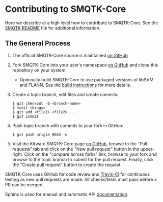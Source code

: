 # Contributing to SMQTK-Core

Here we describe at a high level how to contribute to SMQTK-Core.
See the [SMQTK README] file for additional information.


## The General Process

1.  The official SMQTK-Core source is maintained [on GitHub]

2.  Fork SMQTK-Core into your user's namespace [on GitHub] and clone this repository
    on your system.

    - Optionally build SMQTK-Core to use packaged versions of libSVM and FLANN.
      See the [build instructions] for more details.

3.  Create a topic branch, edit files and create commits:

        $ git checkout -b <branch-name>
        $ <edit things>
        $ git add <file1> <file2> ...
        $ git commit

4.  Push topic branch with commits to your fork in GitHub:

        $ git push origin HEAD -u

5.  Visit the Kitware SMQTK-Core page [on GitHub], browse to the "Pull requests" tab
    and click on the "New pull request" button in the upper-right.
    Click on the "compare across forks" link, browse to your fork and browse to
    the topic branch to submit for the pull request.
    Finally, click the "Create pull request" button to create the request.


SMQTK-Core uses GitHub for code review and [Travis-CI] for continuous testing as new
pull requests are made.
All checks/tests must pass before a PR can be merged.

Sphinx is used for manual and automatic API [documentation].


[SMQTK README]: README.md
[on GitHub]: https://github.com/Kitware/SMQTK-Core
[build instructions]: https://smqtk-core.readthedocs.io/en/stable/installation.html
[Travis-CI]: https://travis-ci.org/Kitware/SMQTK/
[documentation]: https://smqtk-core.readthedocs.io/en/stable/
